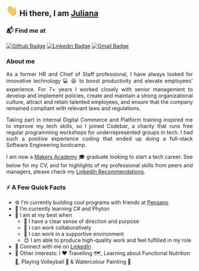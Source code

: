 <h2> <img src="https://raw.githubusercontent.com/ABSphreak/ABSphreak/master/gifs/Hi.gif" height="30px"> Hi there, I am <a href="https://github.com/junocchi">Juliana</a>
</h2>

### 📬 Find me at

[![Github Badge](http://img.shields.io/badge/-Github-black?style=flat-square&logo=github&link=https://github.com/junocchi/)](https://github.com/Defcon27/) 
[![Linkedin Badge](https://img.shields.io/badge/-LinkedIn-blue?style=flat-square&logo=Linkedin&logoColor=white&link=https://www.linkedin.com/in/hemanthkollipara/)](https://www.linkedin.com/in/juliana-nocchi)
[![Gmail Badge](https://img.shields.io/badge/-Gmail-d14836?style=flat-square&logo=Gmail&logoColor=white&link=mailto:junocchi@gmail.com)](mailto:junocchi@gmail.com)

### About me

<div style="text-align: justify">  
As a former HR and Chief of Staff professional, I have always looked for innovative technology 💻 😃 to boost productivity and elevate employees' experience. For 7+ years I worked closely with senior management to develop and implement policies, create and maintain a strong organizational culture, attract and retain talented employees, and ensure that the company remained compliant with relevant laws and regulations.
<br/>

Taking part in internal Digital Commerce and Platform training inspired me to improve my tech skills, so I joined Codebar, a charity that runs free regular programming workshops for underrepresented groups in tech. I had such a positive experience coding that ended up doing a full-stack Software Engineering bootcamp. 
<br/>

I am now a [Makers Academy](https://makers.tech/) 🎓 graduate looking to start a tech career. See below for my CV, and for highlights of my professional skills from peers and managers, please check my [LinkedIn Recommendations](https://www.linkedin.com/in/juliana-nocchi-b4a882222/details/recommendations/?detailScreenTabIndex=0).
</div>

### ⚡️ A Few Quick Facts

- ⚙️ I’m currently building cool programs with friends at [Pensano](pensano.dev)
- 🌱 I’m currently learning C# and Phyton
- 🚀 I am at my best when
  - 🧭 I have a clear sense of direction and purpose
  - 👯 I can work collaboratively
  - 🫶 I can work in a supportive environment
  - 😊 I am able to produce high-quality work and feel fulfilled in my role
- 📙 Connect with me on [LinkedIn](https://www.linkedin.com/in/juliana-nocchi)
- 🎉 Other interests: I ❤️ Travelling 🗺️, Learning about Functional Nutrition 🥑, Playing Volleyball 🏐 & Watercolour Painting 🎨
<br/>


<!--
**junocchi/junocchi** is a ✨ _special_ ✨ repository because its `README.md` (this file) appears on your GitHub profile.

Here are some ideas to get you started:

- 🔭 I’m currently working on ...
- 🌱 I’m currently learning ...
- 👯 I’m looking to collaborate on ...
- 🤔 I’m looking for help with ...
- 💬 Ask me about ...
- 📫 How to reach me: ...
- 😄 Pronouns: ...
- ⚡ Fun fact: ...
-->

